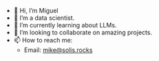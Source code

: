 - 👋 Hi, I’m Miguel
- 👀 I’m a data scientist.
- 🌱 I’m currently learning about LLMs.
- 💞️ I’m looking to collaborate on amazing projects.
- 📫 How to reach me:
  * Email: mike@solis.rocks

<!---
homosapienssapiens/homosapienssapiens is a ✨ special ✨ repository because its `README.md` (this file) appears on your GitHub profile.
You can click the Preview link to take a look at your changes.
--->
